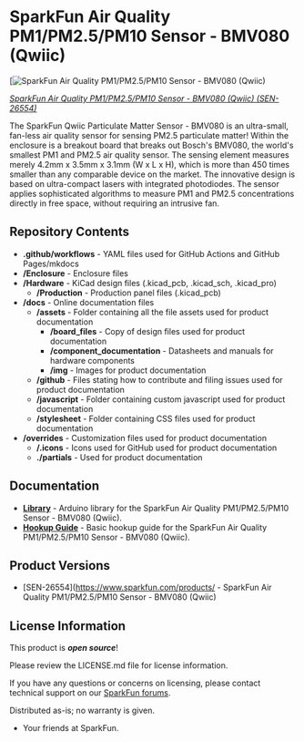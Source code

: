 SparkFun Air Quality PM1/PM2.5/PM10 Sensor - BMV080 (Qwiic)
========================================

[![SparkFun Air Quality PM1/PM2.5/PM10 Sensor - BMV080 (Qwiic)](https://cdn.sparkfun.com/r/600-600/assets/parts/2/7/5/3/8/6554-BMV-Particulate-Matter-Sensor-Enclosed-Feature.jpg)

[*SparkFun Air Quality PM1/PM2.5/PM10 Sensor - BMV080 (Qwiic) (SEN-26554)*](https://www.sparkfun.com/sparkfun-air-quality-pm1-pm2-5-pm10-sensor-bmv080-qwiic.html)

The SparkFun Qwiic Particulate Matter Sensor - BMV080 is an ultra-small, fan-less air quality sensor for sensing PM2.5 particulate matter! Within the enclosure is a breakout board that breaks out Bosch's BMV080, the world's smallest PM1 and PM2.5 air quality sensor. The sensing element measures merely 4.2mm x 3.5mm x 3.1mm (W x L x H), which is more than 450 times smaller than any comparable device on the market. The innovative design is based on ultra-compact lasers with integrated photodiodes. The sensor applies sophisticated algorithms to measure PM1 and PM2.5 concentrations directly in free space, without requiring an intrusive fan.

Repository Contents
-------------------

* **.github/workflows** - YAML files used for GitHub Actions and GitHub Pages/mkdocs
* **/Enclosure** - Enclosure files
* **/Hardware** - KiCad design files (.kicad_pcb, .kicad_sch, .kicad_pro)
  * **/Production** - Production panel files (.kicad_pcb)
* **/docs** - Online documentation files
  * **/assets** - Folder containing all the file assets used for product documentation
    * **/board_files** - Copy of design files used for product documentation
    * **/component_documentation** - Datasheets and manuals for hardware components
    * **/img** - Images for product documentation
  * **/github** - Files stating how to contribute and filing issues used for product documentation
  * **/javascript** - Folder containing custom javascript used for product documentation
  * **/stylesheet** - Folder containing CSS files used for product documentation
* **/overrides** - Customization files used for product documentation
  * **/.icons** - Icons used for GitHub used for product documentation
  * **./partials** - Used for product documentation



Documentation
--------------
* **[Library](https://github.com/sparkfun/SparkFun_BMV080_Arduino_Library/)** - Arduino library for the SparkFun Air Quality PM1/PM2.5/PM10 Sensor - BMV080 (Qwiic).
* **[Hookup Guide](https://docs.sparkfun.com/SparkFun_Particulate_Matter_Sensor_Breakout_BMV080)** - Basic hookup guide for the SparkFun Air Quality PM1/PM2.5/PM10 Sensor - BMV080 (Qwiic).


Product Versions
----------------
* [SEN-26554](https://www.sparkfun.com/products/ - SparkFun Air Quality PM1/PM2.5/PM10 Sensor - BMV080 (Qwiic) 

License Information
-------------------

This product is _**open source**_!

Please review the LICENSE.md file for license information.

If you have any questions or concerns on licensing, please contact technical support on our [SparkFun forums](https://community.sparkfun.com/c/community/general-chit-chat/37).

Distributed as-is; no warranty is given.

- Your friends at SparkFun.
